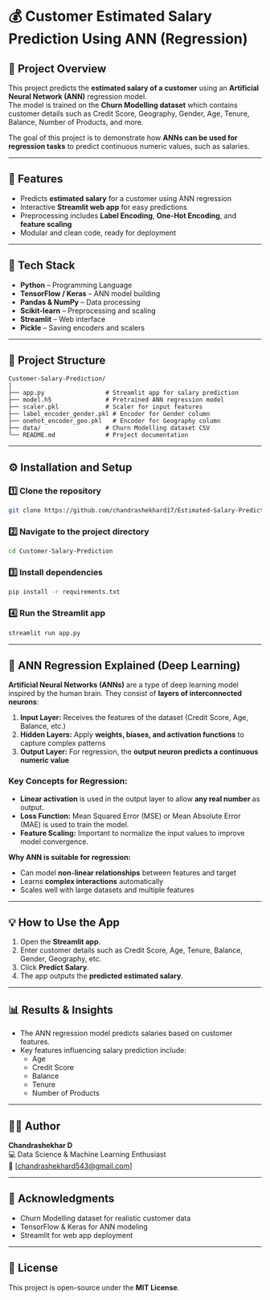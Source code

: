 # 💰 Customer Estimated Salary Prediction Using ANN (Regression)

## 📘 Project Overview
This project predicts the **estimated salary of a customer** using an **Artificial Neural Network (ANN)** regression model.  
The model is trained on the **Churn Modelling dataset** which contains customer details such as Credit Score, Geography, Gender, Age, Tenure, Balance, Number of Products, and more.

The goal of this project is to demonstrate how **ANNs can be used for regression tasks** to predict continuous numeric values, such as salaries.

---

## 🚀 Features
- Predicts **estimated salary** for a customer using ANN regression  
- Interactive **Streamlit web app** for easy predictions  
- Preprocessing includes **Label Encoding**, **One-Hot Encoding**, and **feature scaling**  
- Modular and clean code, ready for deployment

---

## 🧩 Tech Stack
- **Python** – Programming Language  
- **TensorFlow / Keras** – ANN model building  
- **Pandas & NumPy** – Data processing  
- **Scikit-learn** – Preprocessing and scaling  
- **Streamlit** – Web interface  
- **Pickle** – Saving encoders and scalers  

---

## 🧱 Project Structure
```
Customer-Salary-Prediction/
│
├── app.py                 # Streamlit app for salary prediction
├── model.h5               # Pretrained ANN regression model
├── scaler.pkl             # Scaler for input features
├── label_encoder_gender.pkl # Encoder for Gender column
├── onehot_encoder_geo.pkl   # Encoder for Geography column
├── data/                  # Churn Modelling dataset CSV
└── README.md              # Project documentation
```

---

## ⚙️ Installation and Setup

### 1️⃣ Clone the repository
```bash
git clone https://github.com/chandrashekhard17/Estimated-Salary-Prediction---Regression-ANN-Implementation.git
```

### 2️⃣ Navigate to the project directory
```bash
cd Customer-Salary-Prediction
```

### 3️⃣ Install dependencies
```bash
pip install -r requirements.txt
```

### 4️⃣ Run the Streamlit app
```bash
streamlit run app.py
```

---

## 🧠 ANN Regression Explained (Deep Learning)

**Artificial Neural Networks (ANNs)** are a type of deep learning model inspired by the human brain. They consist of **layers of interconnected neurons**:

1. **Input Layer:** Receives the features of the dataset (Credit Score, Age, Balance, etc.)  
2. **Hidden Layers:** Apply **weights, biases, and activation functions** to capture complex patterns  
3. **Output Layer:** For regression, the **output neuron predicts a continuous numeric value**  

### Key Concepts for Regression:
- **Linear activation** is used in the output layer to allow **any real number** as output.  
- **Loss Function:** Mean Squared Error (MSE) or Mean Absolute Error (MAE) is used to train the model.  
- **Feature Scaling:** Important to normalize the input values to improve model convergence.  

**Why ANN is suitable for regression:**
- Can model **non-linear relationships** between features and target  
- Learns **complex interactions** automatically  
- Scales well with large datasets and multiple features  

---

## 💡 How to Use the App
1. Open the **Streamlit app**.  
2. Enter customer details such as Credit Score, Age, Tenure, Balance, Gender, Geography, etc.  
3. Click **Predict Salary**.  
4. The app outputs the **predicted estimated salary**.  

---

## 📊 Results & Insights
- The ANN regression model predicts salaries based on customer features.  
- Key features influencing salary prediction include:  
  - Age  
  - Credit Score  
  - Balance  
  - Tenure  
  - Number of Products  

---

## 👨‍💻 Author
**Chandrashekhar D**  
💻 Data Science & Machine Learning Enthusiast  
📧 [chandrashekhard543@gmail.com]

---

## 🏁 Acknowledgments
- Churn Modelling dataset for realistic customer data  
- TensorFlow & Keras for ANN modeling  
- Streamlit for web app deployment  

---

## 📜 License
This project is open-source under the **MIT License**.
